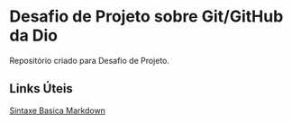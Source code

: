 #  Desafio de Projeto sobre Git/GitHub da Dio
Repositório criado para Desafio de Projeto. 

## Links Úteis
[Sintaxe Basica Markdown](https://www.markdownguide.org/basic-syntax/)
